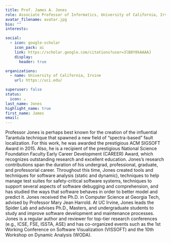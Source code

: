 ```yaml
---
title: Prof. James A. Jones
role: Associate Professor of Informatics, University of California, Irvine
avatar_filename: avatar.jpg
bio: ""
interests:

social:
  - icon: google-scholar
    icon_pack: ai
    link: https://scholar.google.com/citations?user=3lB8Y8kAAAAJ
    display:
      header: true

organizations:
  - name: University of California, Irvine
    url: https://uci.edu/

superuser: false
status:
  icon: ☕️
last_name: Jones
highlight_name: true
first_name: James
email: 
---
```

Professor Jones is perhaps best known for the creation of the influential Tarantula technique that spawned a new field of “spectra-based” fault localization. For this work, he was awarded the prestigious ACM SIGSOFT Award in 2015. Also, he is a recipient of the prestigious National Science Foundation Faculty Early Career Development (CAREER) Award, which recognizes outstanding research and excellent education. Jones’s research contributions span the duration of his undergrad, professional, graduate, and professorial career. Throughout this time, Jones created tools and techniques for software analysis (static and dynamic), techniques to help manage test suites for safety-critical software systems, techniques to support several aspects of software debugging and comprehension, and has studied the ways that software behaves in order to better model and predict it. Jones received the Ph.D. in Computer Science at Georgia Tech, advised by Professor Mary Jean Harrold. At UC Irvine, Jones leads the Spider Lab and advises Ph.D., Masters, and undergraduate students to study and improve software development and maintenance processes. Jones is a regular author and reviewer for top-tier research conferences (e.g., ICSE, FSE, ISSTA, ASE) and has co-organized events such as the 1st Working Conference on Software Visualization (VISSOFT) and the 10th Workshop on Dynamic Analysis (WODA).



